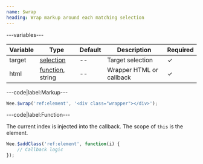 ```yaml
---
name: $wrap
heading: Wrap markup around each matching selection
---
```


---variables---

| Variable | Type | Default | Description | Required |
| -- | -- | -- | -- | -- |
| target | [selection](/script#selection) | -- | Target selection | ✓ |
| html | [function](/script/#functions), string | -- | Wrapper HTML or callback | ✓ |

---code|label:Markup---

```javascript
Wee.$wrap('ref:element', '<div class="wrapper"></div>');
```

---code|label:Function---

The current index is injected into the callback. The scope of ```this``` is the element.

```javascript
Wee.$addClass('ref:element', function(i) {
	// Callback logic
});
```